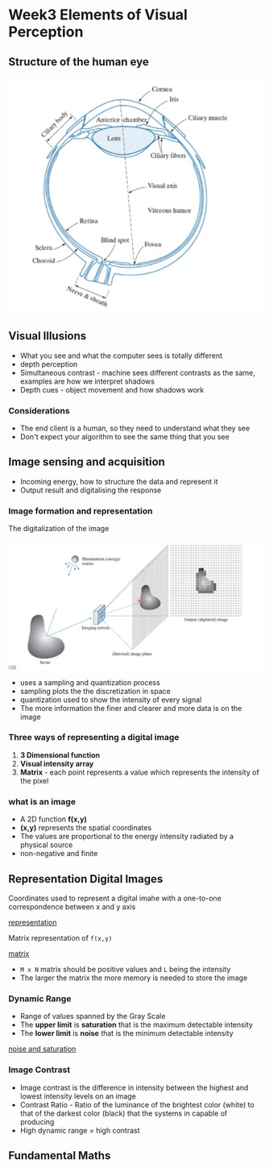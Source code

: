 # Week3 Elements of Visual Perception

## Structure of the human eye

![human eye](images/human-eye.png)

## Visual Illusions

- What you see and what the computer sees is totally different
- depth perception
- Simultaneous contrast - machine sees different contrasts as the same, examples are how we interpret shadows
- Depth cues - object movement and how shadows work

### Considerations

- The end client is a human, so they need to understand what they see
- Don't expect your algorithm to see the same thing that you see

## Image sensing and acquisition

- Incoming energy, how to structure the data and represent it
- Output result and digitalising the response

### Image formation and representation

The digitalization of the image

![digitalization](images/digitalization.png)

- uses a sampling and quantization process
- sampling plots the  the discretization in space
- quantization used to show the intensity of every signal
- The more information the finer and clearer and more data is on the image

### Three ways of representing a digital image

1. **3 Dimensional function**
2. **Visual intensity array**
3. **Matrix** - each point represents a value which represents the intensity of the pixel

### what is an image

- A 2D function **f(x,y)**
- **(x,y)** represents the spatial coordinates
- The values are proportional to the energy intensity radiated by a physical source
- non-negative and finite

## Representation Digital Images

Coordinates used to represent a digital imahe with a one-to-one correspondence between x and y axis

[representation](images/representation.png)

Matrix representation of `f(x,y)`

[matrix](images/matrix.png)

- `M x N` matrix should be positive values and `L` being the intensity
- The larger the matrix the more memory is needed to store the image

### Dynamic Range

- Range of values spanned by the Gray Scale
- The **upper limit** is **saturation** that is the maximum detectable intensity
- The **lower limit** is **noise** that is the minimum detectable intensity

[noise and saturation](images/noise-saturation.png)

### Image Contrast

- Image contrast is the difference in intensity between the highest and lowest intensity levels on an image
- Contrast Ratio - Ratio of the luminance of the brightest color (white) to that of the darkest color (black) that the systems in capable of producing
- High dynamic range = high contrast

## Fundamental Maths